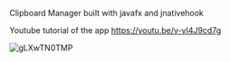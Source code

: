 Clipboard Manager built with javafx and jnativehook



Youtube tutorial of the app
https://youtu.be/v-yI4J9cd7g



![gLXwTN0TMP](https://github.com/user-attachments/assets/20a7319a-526b-446a-91f7-8650a2d17ded)
